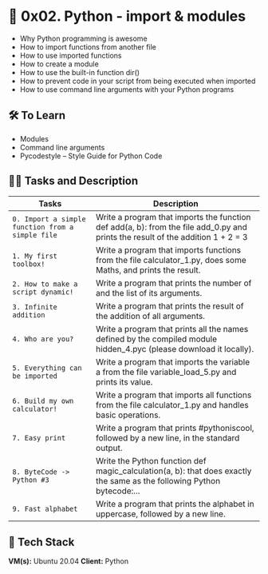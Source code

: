 
# 🦾 0x02. Python - import & modules

- Why Python programming is awesome
- How to import functions from another file
- How to use imported functions
- How to create a module
- How to use the built-in function dir()
- How to prevent code in your script from being executed when imported
- How to use command line arguments with your Python programs

## 🛠 To Learn
- Modules
- Command line arguments
- Pycodestyle – Style Guide for Python Code


## 👨‍💻 Tasks and Description
| Tasks             | Description                                                                |
| ----------------- | ------------------------------------------------------------------ |
| `0. Import a simple function from a simple file` | Write a program that imports the function def add(a, b): from the file add_0.py and prints the result of the addition 1 + 2 = 3 |
| `1. My first toolbox!` | Write a program that imports functions from the file calculator_1.py, does some Maths, and prints the result. |
| `2. How to make a script dynamic!` | Write a program that prints the number of and the list of its arguments. |
| `3. Infinite addition` | Write a program that prints the result of the addition of all arguments. |
| `4. Who are you?` | Write a program that prints all the names defined by the compiled module hidden_4.pyc (please download it locally). |
| `5. Everything can be imported` | Write a program that imports the variable a from the file variable_load_5.py and prints its value. |
| `6. Build my own calculator!` | Write a program that imports all functions from the file calculator_1.py and handles basic operations. |
| `7. Easy print` | Write a program that prints #pythoniscool, followed by a new line, in the standard output. |
| `8. ByteCode -> Python #3` | Write the Python function def magic_calculation(a, b): that does exactly the same as the following Python bytecode:... |
| `9. Fast alphabet` | Write a program that prints the alphabet in uppercase, followed by a new line. |


## 🚀 Tech Stack
**VM(s):** Ubuntu 20.04
**Client:** Python
